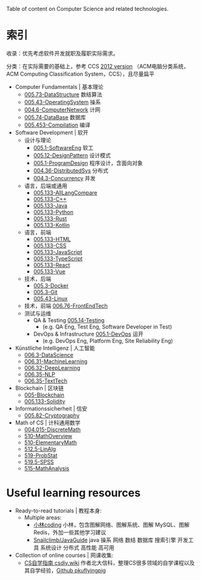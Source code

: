 
Table of content on Computer Science and related technologies. 

# 索引

收录：优先考虑软件开发就职及履职实际需求。

分类：在实际需要的基础上，参考 CCS [2012 version](https://www.acm.org/publications/class-2012) （ACM电脑分类系统， ACM Computing Classification System，CCS），且尽量扁平

- Computer Fundamentals | 基本理论
    - [005.73-DataStructure](./005.73-DataStructure.md) 数结算法
    - [005.43-OperatingSystem](./005.43-OperatingSystem.md) 操系
    - [004.6-ComputerNetwork](./004.6-ComputerNetwork.md) 计网
    - [005.74-DataBase](./005.74-DataBase.md) 数据库
    - [005.453-Compilation](./005.453-Compilation.md) 编译
- Software Development | 软开
    - 设计与理论
        - [005.1-SoftwareEng](./005.1-SoftwareEng.md) 软工
        - [005.12-DesignPattern](./005.12-DesignPattern.md) 设计模式
        - [005.1-ProgramDesign](./005.1-ProgramDesign.md) 程序设计，含面向对象
        - [004.36-DistributedSys](./004.36-DistributedSys.md) 分布式
        - [004.3-Concurrency](./004.3-Concurrency.md) 并发
    - 语言，后端或通用
        - [005.133-AllLangCompare](./005.133-AllLangCompare.md)
        - [005.133-C++](./005.133-C++.md)
        - [005.133-Java](./005.133-Java.md)
        - [005.133-Python](./005.133-Python.md)
        - [005.133-Rust](./005.133-Rust.md)
        - [005.133-Kotlin](./005.133-Kotlin.md)
    - 语言，前端
        - [005.133-HTML](./005.133-HTML.md)
        - [005.133-CSS](./005.133-CSS.md)
        - [005.133-JavaScript](./005.133-JavaScript.md)
        - [005.133-TypeScript](./005.133-TypeScript.md)
        - [005.133-React](./005.133-React.md)
        - [005.133-Vue](./005.133-Vue.md)
    - 技术，后端
        - [005.3-Docker](./005.3-Docker.md)
        - [005.3-Git](./005.3-Git.md)
        - [005.43-Linux](./005.43-Linux.md)
    - 技术，前端 [006.76-FrontEndTech](./006.76-FrontEndTech.md)
    - 测试与运维
        - QA & Testing [005.14-Testing](./005.14-Testing.md)
            - (e.g. QA Eng, Test Eng, Software Developer in Test)
        - DevOps & Infrastructure [005.1-DevOps](./005.1-DevOps.md) 运开
            - (e.g. DevOps Eng, Platform Eng, Site Reliability Eng)
- Künstliche Intelligenz | 人工智能
    - [006.3-DataScience](./006.3-DataScience.md)
    - [006.31-MachineLearning](./006.31-MachineLearning.md)
    - [006.32-DeepLearning](./006.32-DeepLearning.md)
    - [006.35-NLP](./006.35-NLP.md)
    - [006.35-TextTech](./006.35-TextTech.md)
- Blockchain | 区块链
    - [005-Blockchain](./005-Blockchain.md)
    - [005.133-Solidity](./005.133-Solidity.md)
- Informationssicherheit | 信安
    - [005.82-Cryptography](./005.82-Cryptography.md)
- Math of CS | 计科通用数学
    - [004.015-DiscreteMath](./004.015-DiscreteMath.md)
    - [510-MathOverview](./510-MathOverview.md)
    - [510-ElementaryMath](./510-ElementaryMath.md)
    - [512.5-LinAlg](./512.5-LinAlg.md)
    - [519-ProbStat](./519-ProbStat.md)
    - [519.5-SPSS](./519.5-SPSS.md)
    - [515-MathAnalysis](./515-MathAnalysis.md)

# Useful learning resources

- Ready-to-read tutorials | 教程本身:
    - Multiple areas:
        - [小林coding](https://xiaolincoding.com/) 小林，包含图解网络、图解系统、图解 MySQL、图解 Redis，外加一些其他学习建议
        - [Snailclimb/JavaGuide](https://github.com/Snailclimb/JavaGuide) java 操系 网络 数结 数据库 搜索引擎 开发工具 系统设计 分布式 高性能 高可用
- Collection of online courses | 网课收集:
    - [CS自学指南 csdiy.wiki](https://csdiy.wiki/) 作者北大信科，整理CS很多领域的自学课程以及其自学经验，[Github pkuflyingpig](https://github.com/pkuflyingpig/cs-self-learning/)
